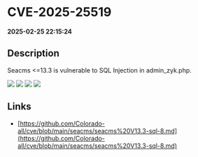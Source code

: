 # CVE-2025-25519

**2025-02-25 22:15:24**

## Description
Seacms <=13.3 is vulnerable to SQL Injection in admin_zyk.php.

![](https://img.shields.io/static/v1?label=Exploit&message=Yes&color=red)
![](https://img.shields.io/static/v1?label=Score&message=9.8&color=red)
![](https://img.shields.io/static/v1?label=Severity&message=CRITICAL&color=red)
![](https://img.shields.io/static/v1?label=CWE&message=SQL&color=green)

## Links
- [https://github.com/Colorado-all/cve/blob/main/seacms/seacms%20V13.3-sql-8.md](https://github.com/Colorado-all/cve/blob/main/seacms/seacms%20V13.3-sql-8.md)
